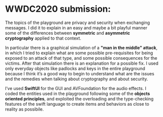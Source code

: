 # WWDC2020 submission: 

The topics of the playground are privacy and security when exchanging messages. I did it to explain in an easy and maybe a bit playful manner some of the differences between **symmetric** and **asymmetric cryptography** applied to that context.

In particular there is a graphical simulation of a **"man in the middle" attack**, in which I tried to explain what are some possible pre-requisites for being exposed to an attack of that type, and some possible consequences for the victims. After that simulation there is an explanation for a possible fix. I used only everyday objects like padlocks and keys in the entire playground because I think it’s a good way to begin to understand what are the issues and the remedies when talking about cryptography and about security.

I’ve used **SwiftUI** for the GUI and AVFoundation for the audio effects. I coded the entities used in the playground following some of the **objects oriented principles**, and exploited the overloading and the type-checking features of the swift language to create items and behaviors as close to reality as possibile.
